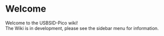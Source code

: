 # Welcome
Welcome to the USBSID-Pico wiki!  
The Wiki is in development, please see the sidebar menu for information.
